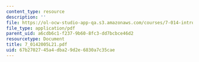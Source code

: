 ```yaml
---
content_type: resource
description: ''
file: https://ol-ocw-studio-app-qa.s3.amazonaws.com/courses/7-014-introductory-biology-spring-2005/67b2702745a4dba29d2e6830a7c35cae_7_0142005L21.pdf
file_type: application/pdf
parent_uid: a6cdb6c1-f237-9b60-8fc3-dd7bcbce46d2
resourcetype: Document
title: 7_0142005L21.pdf
uid: 67b27027-45a4-dba2-9d2e-6830a7c35cae
---
```

